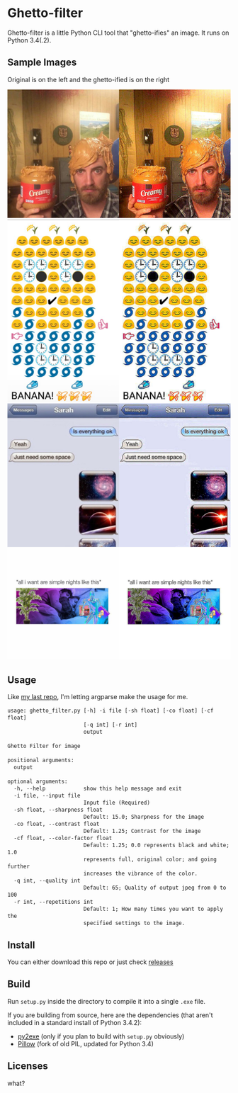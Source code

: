# Ghetto-filter

Ghetto-filter is a little Python CLI tool that "ghetto-ifies" an image.
It runs on Python 3.4(.2).


## Sample Images

Original is on the left and the ghetto-ified is on the right

![1st Image](samples/1.png)
![2nd Image](samples/2.png)
![3rd Image](samples/3.png)
![4th Image](samples/4.png)

## Usage
Like [my last repo](https://github.com/Chaquator/turbo-meme-generator), I'm letting argparse make the usage for me.
```
usage: ghetto_filter.py [-h] -i file [-sh float] [-co float] [-cf float]
                        [-q int] [-r int]
                        output

Ghetto Filter for image

positional arguments:
  output

optional arguments:
  -h, --help            show this help message and exit
  -i file, --input file
                        Input file (Required)
  -sh float, --sharpness float
                        Default: 15.0; Sharpness for the image
  -co float, --contrast float
                        Default: 1.25; Contrast for the image
  -cf float, --color-factor float
                        Default: 1.25; 0.0 represents black and white; 1.0
                        represents full, original color; and going further
                        increases the vibrance of the color.
  -q int, --quality int
                        Default: 65; Quality of output jpeg from 0 to 100
  -r int, --repetitions int
                        Default: 1; How many times you want to apply the
                        specified settings to the image.
```

## Install
You can either download this repo or just check [releases](https://github.com/Chaquator/ghetto-filter/releases)
						
## Build
Run `setup.py` inside the directory to compile it into a single `.exe` file. 

If you are building from source, here are the dependencies (that aren't included in a standard install of Python 3.4.2):
- [py2exe](http://www.py2exe.org/) (only if you plan to build with `setup.py` obviously)
- [Pillow](https://python-pillow.github.io/) (fork of old PIL, updated for Python 3.4)

## Licenses
what?